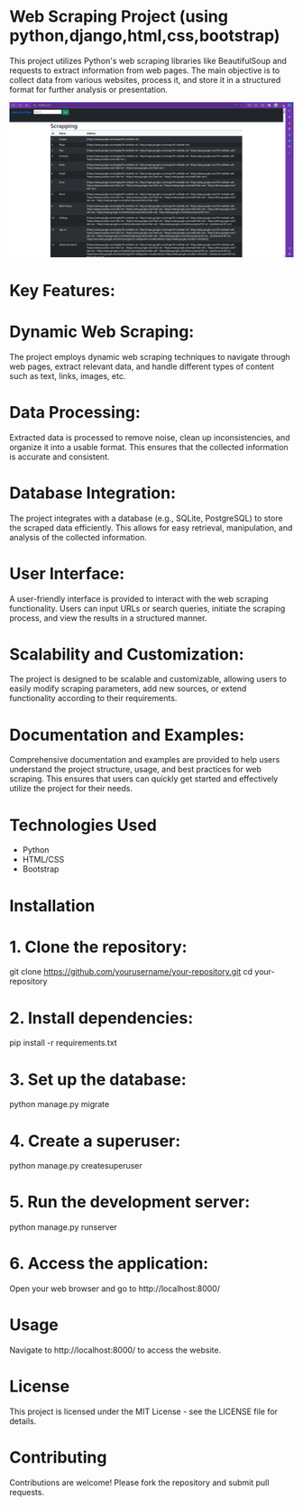 # Web Scraping Project (using python,django,html,css,bootstrap)

This project utilizes Python's web scraping libraries like BeautifulSoup and requests to extract information from web pages. 
The main objective is to collect data from various websites, process it, and store it in a structured format for further analysis or presentation.

![screenshot](screenshot/scrap.png)

# Key Features:

# Dynamic Web Scraping: 
The project employs dynamic web scraping techniques to navigate through web pages, extract relevant data, 
and handle different types of content such as text, links, images, etc.

# Data Processing: 
Extracted data is processed to remove noise, clean up inconsistencies, and organize it into a usable format.
This ensures that the collected information is accurate and consistent.

# Database Integration:
The project integrates with a database (e.g., SQLite, PostgreSQL) to store the scraped data efficiently. 
This allows for easy retrieval, manipulation, and analysis of the collected information.

# User Interface:
A user-friendly interface is provided to interact with the web scraping functionality. Users can input URLs 
or search queries, initiate the scraping process, and view the results in a structured manner.

# Scalability and Customization:
The project is designed to be scalable and customizable, allowing users to easily modify 
scraping parameters, add new sources, or extend functionality according to their requirements.

# Documentation and Examples:
Comprehensive documentation and examples are provided to help users understand the project
structure, usage, and best practices for web scraping. This ensures that users can quickly get started and effectively
utilize the project for their needs.

# Technologies Used

- Python
- HTML/CSS
- Bootstrap 

# Installation

# 1. Clone the repository:
   git clone https://github.com/yourusername/your-repository.git
   cd your-repository

# 2. Install dependencies:

pip install -r requirements.txt

# 3. Set up the database:

python manage.py migrate

# 4. Create a superuser:

python manage.py createsuperuser

# 5. Run the development server:

python manage.py runserver

# 6. Access the application:

 Open your web browser and go to http://localhost:8000/

# Usage
Navigate to http://localhost:8000/ to access the website.

# License
This project is licensed under the MIT License - see the LICENSE file for details.

# Contributing
Contributions are welcome! Please fork the repository and submit pull requests.
